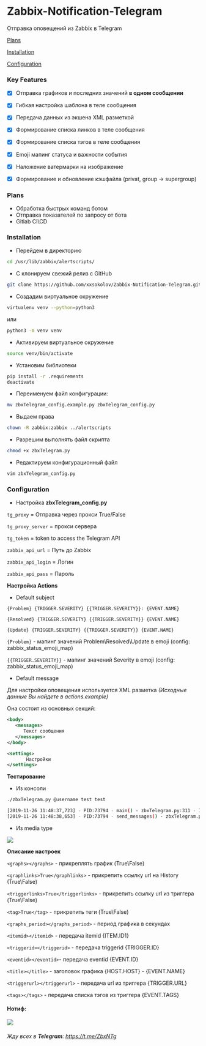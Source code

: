 # Zabbix-Notification-Telegram

Отправка оповещений из Zabbix в  Telegram

[Plans](#Plans)

[Installation](#Installation)

[Configuration](#Configuration)

### Key Features
- [x] Отправка графиков и последних значений **в одном сообщении**
- [x] Гибкая настройка шаблона в теле сообщения
- [x] Передача данных из экшена XML разметкой
- [x] Формирование списка линков в теле сообщения
- [x] Формирование списка тэгов в теле сообщения
- [x] Emoji мапинг статуса и важности события
- [x] Наложение ватермарки на изображение
- [x] Формирование и обновление кэшфайла (privat, group -> supergroup)


<a name="Plans"><h3>Plans</h2></a>
- Обработка быстрых команд ботом
- Отправка показателей по запросу от бота
- Gitlab CI\CD

<a name="Installation"><h3>Installation</h2></a>

* Перейдем в директорию
```bash
cd /usr/lib/zabbix/alertscripts/
```

* С клонируем свежий релиз с GitHub
```bash
git clone https://github.com/xxsokolov/Zabbix-Notification-Telegram.git .
```

* Создадим виртуальное окружение
```bash
virtualenv venv --python=python3
``` 
или 
```bash
python3 -m venv venv
``` 

* Активируем виртуальное окружение
```bash
source venv/bin/activate
```

* Установим библиотеки 
```bash
pip install -r .requirements
deactivate
```

* Переименуем файл конфигурации:
```bash
mv zbxTelegram_config.example.py zbxTelegram_config.py
```

* Выдаем права
```bash
chown -R zabbix:zabbix ../alertscripts
```

* Разрешим выполнять файл скрипта
```bash
chmod +x zbxTelegram.py
```

* Редактируем конфигурационный файл 
```bash
vim zbxTelegram_config.py
```
 
<a name="Configuration"><h3>Configuration</h2></a>


* Настройка **zbxTelegram_config.py**

`tg_proxy` = Отправка через прокси True/False

`tg_proxy_server`  = прокси сервера

`tg_token` = token to access the Telegram API

`zabbix_api_url` = Путь до Zabbix

`zabbix_api_login` = Логин

`zabbix_api_pass` = Пароль


**Настройка Actions**

* Default subject

`{Problem} {TRIGGER.SEVERITY} {{TRIGGER.SEVERITY}}: {EVENT.NAME}`

`{Resolved} {TRIGGER.SEVERITY} {{TRIGGER.SEVERITY}} {EVENT.NAME}`

`{Update} {TRIGGER.SEVERITY} {{TRIGGER.SEVERITY}} {EVENT.NAME}`

`{Problem}` - мапинг значений Problem\Resolved\Update в emoji (config: zabbix_status_emoji_map)

`{{TRIGGER.SEVERITY}}` - мапинг значений Severity в emoji (config: zabbix_status_emoji_map)

* Default message

Для настройки оповещения используется XML разметка _(Исходные данные Вы найдете в actions.example)_

Она состоит из основных секций:

```xml
<body>
   <messages>
      Текст сообщения
   </messages>
</body>
``` 

```xml
<settings> 
       Настройки
</settings>
``` 

**Тестирование**
* Из консоли
```bash
./zbxTelegram.py @username test test

[2019-11-26 11:48:37,723] - PID:73794 - main() - zbxTelegram.py:311 - INFO: Send to @username action: test
[2019-11-26 11:48:38,653] - PID:73794 - send_messages() - zbxTelegram.py:290 - INFO: Send photo to @username (00000000)
```
* Из media type
<img src="https://imgur.com/6ej0d40.png">


**Описание настроек**

`<graphs></graphs>` - прикреплять график (True\False)

`<graphlinks>True</graphlinks>` - прикрепить ссылку url на History (True\False)

`<triggerlinks>True</triggerlinks>` - прикрепить ссылку url из триггера (True\False)

`<tag>True</tag>` - прикрепить теги (True\False)

`<graphs_period></graphs_period>` - период графика в секундах

`<itemid></itemid>` - передача itemid {ITEM.ID1}

`<triggerid></triggerid>` - передача triggerid {TRIGGER.ID}

`<eventid></eventid>`- передача eventid {EVENT.ID}

`<title></title>` - заголовок графика {HOST.HOST} - {EVENT.NAME}

`<triggerurl></triggerurl>` - передача url из триггера {TRIGGER.URL}

`<tags></tags>` - передача списка тэгов из триггера {EVENT.TAGS}


#### Нотиф:
<img src="https://imgur.com/fQpq77E.png">

###### Жду всех в **Telegram**: https://t.me/ZbxNTg
